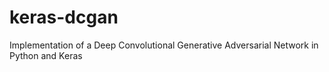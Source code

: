 # keras-dcgan
Implementation of a Deep Convolutional Generative Adversarial Network in Python and Keras
